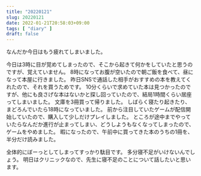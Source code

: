 ```yaml
---
title: "20220121"
slug: 20220121
date: 2022-01-21T20:58:03+09:00
tags: [ "diary" ]
draft: false
---
```


なんだか今日はもう疲れてしまいました。

今日は3時に目が覚めてしまったので、そこから起きて何かをしていたと思うのですが、覚えていません。
8時になってお腹が空いたので朝ご飯を食べて、昼になって本屋に行きました。
昨日SNSで通話した相手がおすすめの本を教えてくれたので、それを買うためです。
10分くらいで求めていた本は見つかったのですが、他にも良さげな本はないかと探し回っていたので、結局1時間くらい居座ってしまいました。
文庫を3冊買って帰りました。
しばらく寝たり起きたり、まどろんでいたら18時になっていました。
前から注目していたゲームが配信開始していたので、購入して少しだけプレイしました。
ところが途中までやっていたらなんだか進行が止まってしまい、どうしようもなくなってしまったので、ゲームをやめました。
暇になったので、午前中に買ってきた本のうちの1冊を、半分だけ読みました。

全体的にぼーっとしてしまってすっかり駄目です。
多分寝不足がいけないんでしょう。
明日はクリニックなので、先生に寝不足のことについて話したいと思います。